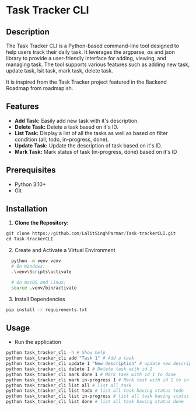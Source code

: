 # Task Tracker CLI
## Description
The Task Tracker CLI is a Python-based command-line tool designed to help users track their daily task. It leverages the argparse, os and json library to provide a user-friendly interface for adding, viewing, and managing task. The tool supports various features such as adding new task, update task, lsit task, mark task, delete task.

It is inspired from the Task Tracker project featured in the Backend Roadmap from roadmap.sh.

## Features
- **Add Task:** Easily add new task with it's description.
- **Delete Task:** Delete a task based on it's ID.
- **List Task:** Display a list of all the tasks as well as based on filter condition (all, todo, in-progress, done).
- **Update Task:** Update the description of task based on it's ID.
- **Mark Task:** Mark status of task (in-progress, done) based on it's ID

## Prerequisites
- Python 3.10+
- Git
  
## Installation
1. **Clone the Repository:**
``` python
git clone https://github.com/LalitSinghParmar/Task-trackerCLI.git
cd Task-trackerCLI
```
2. Create and Activate a Virtual Environment
```sh
  python -m venv venv
  # On Windows:
  .\venv\Scripts\activate

  # On macOS and Linux:
  source .venv/bin/activate
```
3. Install Dependencies
```sh
pip install -r requirements.txt
```
## Usage
-  Run the application
```sh
python task_tracker_cli -h # Show help
python task_tracker_cli add "Task 1" # Add a task
python task_tracker_cli update 1 "New description" # update new description for task with id 1 
python task_tracker_cli delete 1 # Delete task with id 1
python task_tracker_cli mark done 1 # Mark task with id 1 to done
python task_tracker_cli mark in-progress 1 # Mark task with id 1 to in-progress
python task_tracker_cli list all # list all task
python task_tracker_cli list todo # list all task having status todo
python task_tracker_cli list in-progress # list all task having status in-progress
python task_tracker_cli list done # list all task having status done
```
